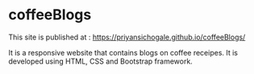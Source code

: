 # coffeeBlogs
This site is published at : https://priyansichogale.github.io/coffeeBlogs/

It is a responsive website that contains blogs on coffee receipes. It is developed using HTML, CSS and Bootstrap framework.

